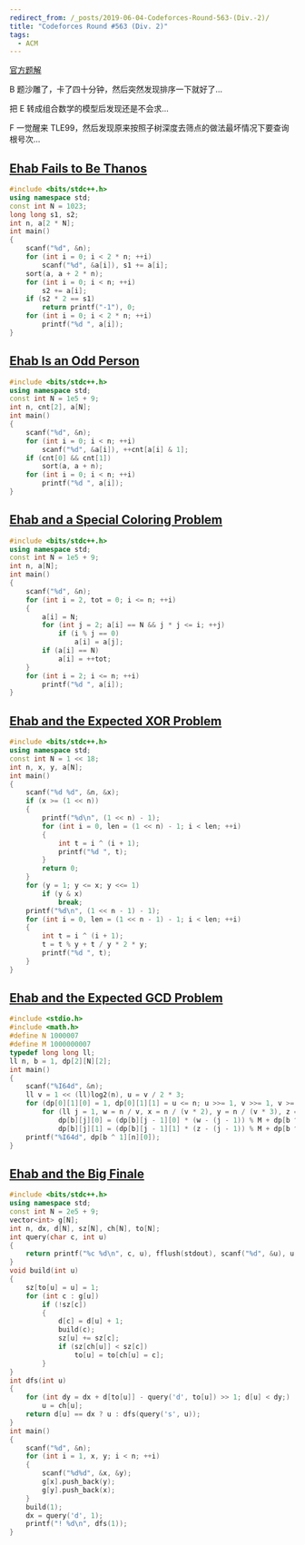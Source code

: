 ```yaml
---
redirect_from: /_posts/2019-06-04-Codeforces-Round-563-(Div.-2)/
title: "Codeforces Round #563 (Div. 2)"
tags:
  - ACM
---
```


[官方题解](https://codeforces.com/blog/entry/67388)

B 题沙雕了，卡了四十分钟，然后突然发现排序一下就好了…

把 E 转成组合数学的模型后发现还是不会求…

F 一觉醒来 TLE99，然后发现原来按照子树深度去筛点的做法最坏情况下要查询根号次…

## [Ehab Fails to Be Thanos](https://vjudge.net/problem/CodeForces-1174A)

```cpp
#include <bits/stdc++.h>
using namespace std;
const int N = 1023;
long long s1, s2;
int n, a[2 * N];
int main()
{
	scanf("%d", &n);
	for (int i = 0; i < 2 * n; ++i)
		scanf("%d", &a[i]), s1 += a[i];
	sort(a, a + 2 * n);
	for (int i = 0; i < n; ++i)
		s2 += a[i];
	if (s2 * 2 == s1)
		return printf("-1"), 0;
	for (int i = 0; i < 2 * n; ++i)
		printf("%d ", a[i]);
}
```

## [Ehab Is an Odd Person](https://vjudge.net/problem/CodeForces-1174B)

```cpp
#include <bits/stdc++.h>
using namespace std;
const int N = 1e5 + 9;
int n, cnt[2], a[N];
int main()
{
	scanf("%d", &n);
	for (int i = 0; i < n; ++i)
		scanf("%d", &a[i]), ++cnt[a[i] & 1];
	if (cnt[0] && cnt[1])
		sort(a, a + n);
	for (int i = 0; i < n; ++i)
		printf("%d ", a[i]);
}
```

## [Ehab and a Special Coloring Problem](https://vjudge.net/problem/CodeForces-1174C)

```cpp
#include <bits/stdc++.h>
using namespace std;
const int N = 1e5 + 9;
int n, a[N];
int main()
{
	scanf("%d", &n);
	for (int i = 2, tot = 0; i <= n; ++i)
	{
		a[i] = N;
		for (int j = 2; a[i] == N && j * j <= i; ++j)
			if (i % j == 0)
				a[i] = a[j];
		if (a[i] == N)
			a[i] = ++tot;
	}
	for (int i = 2; i <= n; ++i)
		printf("%d ", a[i]);
}
```

## [Ehab and the Expected XOR Problem](https://vjudge.net/problem/CodeForces-1174D)

```cpp
#include <bits/stdc++.h>
using namespace std;
const int N = 1 << 18;
int n, x, y, a[N];
int main()
{
	scanf("%d %d", &n, &x);
	if (x >= (1 << n))
	{
		printf("%d\n", (1 << n) - 1);
		for (int i = 0, len = (1 << n) - 1; i < len; ++i)
		{
			int t = i ^ (i + 1);
			printf("%d ", t);
		}
		return 0;
	}
	for (y = 1; y <= x; y <<= 1)
		if (y & x)
			break;
	printf("%d\n", (1 << n - 1) - 1);
	for (int i = 0, len = (1 << n - 1) - 1; i < len; ++i)
	{
		int t = i ^ (i + 1);
		t = t % y + t / y * 2 * y;
		printf("%d ", t);
	}
}
```

## [Ehab and the Expected GCD Problem](https://vjudge.net/problem/CodeForces-1174E)

```c
#include <stdio.h>
#include <math.h>
#define N 1000007
#define M 1000000007
typedef long long ll;
ll n, b = 1, dp[2][N][2];
int main()
{
	scanf("%I64d", &n);
	ll v = 1 << (ll)log2(n), u = v / 2 * 3;
	for (dp[0][1][0] = 1, dp[0][1][1] = u <= n; u >>= 1, v >>= 1, v >= 1; b ^= 1)
		for (ll j = 1, w = n / v, x = n / (v * 2), y = n / (v * 3), z = n / u; j <= w; ++j)
			dp[b][j][0] = (dp[b][j - 1][0] * (w - (j - 1)) % M + dp[b ^ 1][j - 1][0] * (w - x) % M + dp[b ^ 1][j - 1][1] * (w - y) % M) % M,
			dp[b][j][1] = (dp[b][j - 1][1] * (z - (j - 1)) % M + dp[b ^ 1][j - 1][1] * (z - y) % M) % M;
	printf("%I64d", dp[b ^ 1][n][0]);
}
```

## [Ehab and the Big Finale](https://vjudge.net/problem/CodeForces-1174F)

```cpp
#include <bits/stdc++.h>
using namespace std;
const int N = 2e5 + 9;
vector<int> g[N];
int n, dx, d[N], sz[N], ch[N], to[N];
int query(char c, int u)
{
	return printf("%c %d\n", c, u), fflush(stdout), scanf("%d", &u), u;
}
void build(int u)
{
	sz[to[u] = u] = 1;
	for (int c : g[u])
		if (!sz[c])
		{
			d[c] = d[u] + 1;
			build(c);
			sz[u] += sz[c];
			if (sz[ch[u]] < sz[c])
				to[u] = to[ch[u] = c];
		}
}
int dfs(int u)
{
	for (int dy = dx + d[to[u]] - query('d', to[u]) >> 1; d[u] < dy;)
		u = ch[u];
	return d[u] == dx ? u : dfs(query('s', u));
}
int main()
{
	scanf("%d", &n);
	for (int i = 1, x, y; i < n; ++i)
	{
		scanf("%d%d", &x, &y);
		g[x].push_back(y);
		g[y].push_back(x);
	}
	build(1);
	dx = query('d', 1);
	printf("! %d\n", dfs(1));
}
```
